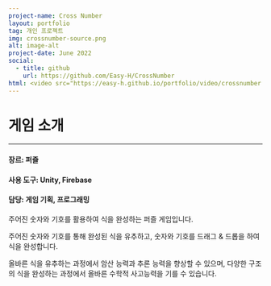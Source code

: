 ```yaml
---
project-name: Cross Number
layout: portfolio
tag: 개인 프로젝트
img: crossnumber-source.png
alt: image-alt
project-date: June 2022
social:
  - title: github
    url: https://github.com/Easy-H/CrossNumber
html: <video src="https://easy-h.github.io/portfolio/video/crossnumber.mp4" class="img-responsive img-centered" controls></video>
---
```

# 게임 소개
---
#### 장르: 퍼즐
#### 사용 도구: Unity, Firebase
#### 담당: 게임 기획, 프로그래밍


주어진 숫자와 기호를 활용하여 식을 완성하는 퍼즐 게임입니다.

주어진 숫자와 기호를 통해 완성된 식을 유추하고, 숫자와 기호를 드래그 & 드롭을 하여 식을 완성합니다.

올바른 식을 유추하는 과정에서 암산 능력과 추론 능력을 향상할 수 있으며, 다양한 구조의 식을 완성하는 과정에서 올바른 수학적 사고능력을 기를 수 있습니다.
